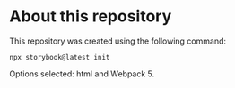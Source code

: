 # About this repository
This repository was created using the following command:

`npx storybook@latest init`

Options selected: html and Webpack 5.